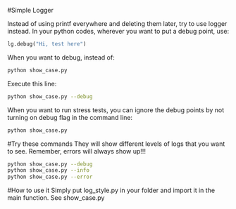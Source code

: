 #Simple Logger 

Instead of using printf everywhere and deleting them later, try to use logger
instead. In your python codes, wherever you want to put a debug point,
use:

```python
lg.debug("Hi, test here")
```
When you want to debug, instead of:

```python
python show_case.py
```

Execute this line:

```bash
python show_case.py --debug
```

When you want to run stress tests, you can ignore the debug points by not
turning on debug flag in the command line:

```python
python show_case.py
```

#Try these commands
They will show different levels of logs that you want to see. Remember, errors
will always show up!!!

```bash
python show_case.py --debug
python show_case.py --info
python show_case.py --error
```

#How to use it
Simply put log_style.py in your folder and import it in the main function. See
show_case.py

